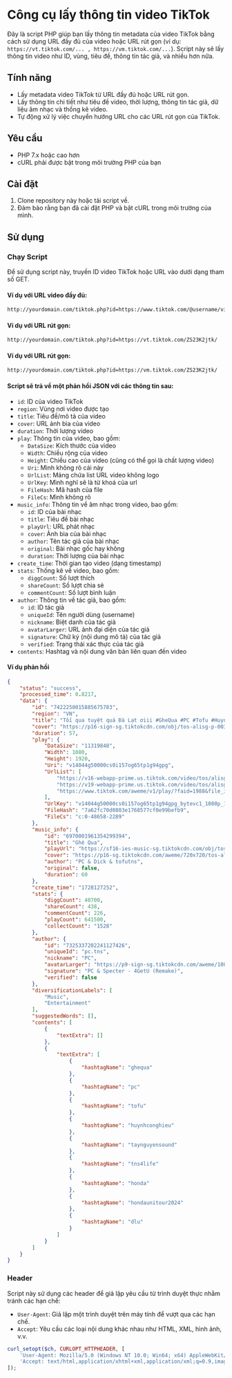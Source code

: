 # Công cụ lấy thông tin video TikTok

Đây là script PHP giúp bạn lấy thông tin metadata của video TikTok bằng cách sử dụng URL đầy đủ của video hoặc URL rút gọn (ví dụ: `https://vt.tiktok.com/... , https://vm.tiktok.com/...`). Script này sẽ lấy thông tin video như ID, vùng, tiêu đề, thông tin tác giả, và nhiều hơn nữa.

## Tính năng

- Lấy metadata video TikTok từ URL đầy đủ hoặc URL rút gọn.
- Lấy thông tin chi tiết như tiêu đề video, thời lượng, thông tin tác giả, dữ liệu âm nhạc và thống kê video.
- Tự động xử lý việc chuyển hướng URL cho các URL rút gọn của TikTok.

## Yêu cầu

- PHP 7.x hoặc cao hơn
- cURL phải được bật trong môi trường PHP của bạn

## Cài đặt

1. Clone repository này hoặc tải script về.
2. Đảm bảo rằng bạn đã cài đặt PHP và bật cURL trong môi trường của mình.

## Sử dụng

### Chạy Script

Để sử dụng script này, truyền ID video TikTok hoặc URL vào dưới dạng tham số GET.

#### Ví dụ với URL video đầy đủ:

```bash
http://yourdomain.com/tiktok.php?id=https://www.tiktok.com/@username/video/1234567890123456789
```

#### Ví dụ với URL rút gọn:
```bash
http://yourdomain.com/tiktok.php?id=https://vt.tiktok.com/ZS23K2jtk/
```

#### Ví dụ với URL rút gọn:
```bash
http://yourdomain.com/tiktok.php?id=https://vm.tiktok.com/ZS23K2jtk/
```
#### Script sẽ trả về một phản hồi JSON với các thông tin sau:

- `id`: ID của video TikTok
- `region`: Vùng nơi video được tạo
- `title`: Tiêu đề/mô tả của video
- `cover`: URL ảnh bìa của video
- `duration`: Thời lượng video
- `play`: Thông tin của video, bao gồm:
  - `DataSize`: Kích thước của video
  - `Width`: Chiều rộng của video
  - `Height`: Chiều cao của video (cũng có thể gọi là chất lượng video)
  - `Uri`: Mình không rõ cái này
  - `UrlList`: Mảng chứa list URL video không logo
  - `UrlKey`: Mình nghĩ sẽ là từ khoá của url
  - `FileHash`: Mã hash của file
  - `FileCs`: Mình không rõ
- `music_info`: Thông tin về âm nhạc trong video, bao gồm:
  - `id`: ID của bài nhạc
  - `title`: Tiêu đề bài nhạc
  - `playUrl`: URL phát nhạc
  - `cover`: Ảnh bìa của bài nhạc
  - `author`: Tên tác giả của bài nhạc
  - `original`: Bài nhạc gốc hay không
  - `duration`: Thời lượng của bài nhạc
- `create_time`: Thời gian tạo video (dạng timestamp)
- `stats`: Thống kê về video, bao gồm:
  - `diggCount`: Số lượt thích
  - `shareCount`: Số lượt chia sẻ
  - `commentCount`: Số lượt bình luận
- `author`: Thông tin về tác giả, bao gồm:
  - `id`: ID tác giả
  - `uniqueId`: Tên người dùng (username)
  - `nickname`: Biệt danh của tác giả
  - `avatarLarger`: URL ảnh đại diện của tác giả
  - `signature`: Chữ ký (nội dung mô tả) của tác giả
  - `verified`: Trạng thái xác thực của tác giả
- `contents`: Hashtag và nội dung văn bản liên quan đến video

#### Ví dụ phản hồi
```json
{
    "status": "success",
    "processed_time": 0.8217,
    "data": {
        "id": "7422250015885675783",
        "region": "VN",
        "title": "Tối qua tuyệt quá Đà Lạt ơiii #GheQua #PC #Tofu #HuynhCongHieu #TaynguyenSound #Tns4life #honda #hondaunitour2024 #dlu ",
        "cover": "https://p16-sign-sg.tiktokcdn.com/obj/tos-alisg-p-0037/osIAGefnIIeoQiQT2AOALEyCIIjkAAOuADdA8r?lk3s=81f88b70&x-expires=1728900000&x-signature=dxPBI6xbpy0r9xRTczRbrzubpoU%3D&shp=81f88b70&shcp=-",
        "duration": 57,
        "play": {
            "DataSize": "11319848",
            "Width": 1080,
            "Height": 1920,
            "Uri": "v14044g50000cs0i157og65tp1g94gpg",
            "UrlList": [
                "https://v16-webapp-prime.us.tiktok.com/video/tos/alisg/tos-alisg-pve-0037c001/o4ZDPAKQRIYwyBVCsniSgi4QEELGBlhAEr9zy/?a=1988&bti=ODszNWYuMDE6&ch=0&cr=3&dr=0&lr=all&cd=0%7C0%7C0%7C&cv=1&br=3102&bt=1551&cs=2&ds=4&eid=8192&ft=4KJMyMzm8Zmo0RPV1b4jV.dbdpWrKsd.&mime_type=video_mp4&qs=15&rc=OzkzN2U7NDpnZDplZDlmZ0Bpamo8NHc5cjhsdjMzODczNEBeLWE0MWAuX18xNTRfYDExYSNtMWRtMmQ0Li1gLS1kMTFzcw%3D%3D&btag=e00088000&expire=1728750899&l=20241012103402C5807B35B7505C030E9A&ply_type=2&policy=2&signature=16e0d5951d3fd1051f5c78035b8217d6&tk=tt_chain_token",
                "https://v19-webapp-prime.us.tiktok.com/video/tos/alisg/tos-alisg-pve-0037c001/o4ZDPAKQRIYwyBVCsniSgi4QEELGBlhAEr9zy/?a=1988&bti=ODszNWYuMDE6&ch=0&cr=3&dr=0&lr=all&cd=0%7C0%7C0%7C&cv=1&br=3102&bt=1551&cs=2&ds=4&eid=8192&ft=4KJMyMzm8Zmo0RPV1b4jV.dbdpWrKsd.&mime_type=video_mp4&qs=15&rc=OzkzN2U7NDpnZDplZDlmZ0Bpamo8NHc5cjhsdjMzODczNEBeLWE0MWAuX18xNTRfYDExYSNtMWRtMmQ0Li1gLS1kMTFzcw%3D%3D&btag=e00088000&expire=1728750899&l=20241012103402C5807B35B7505C030E9A&ply_type=2&policy=2&signature=16e0d5951d3fd1051f5c78035b8217d6&tk=tt_chain_token",
                "https://www.tiktok.com/aweme/v1/play/?faid=1988&file_id=4d4cc6ba7b874abdb711c84b74d006a8&is_play_url=1&item_id=7422250015885675783&line=0&ply_type=2&signaturev3=dmlkZW9faWQ7ZmlsZV9pZDtpdGVtX2lkLmQzNGY5NTIwMGM4MWJhMWQ3NmJiMTIzM2ZiNDg4NWY3&tk=tt_chain_token&video_id=v14044g50000cs0i157og65tp1g94gpg"
            ],
            "UrlKey": "v14044g50000cs0i157og65tp1g94gpg_bytevc1_1080p_1588639",
            "FileHash": "7a62fc70d0803e1768577cf0e99befb9",
            "FileCs": "c:0-48658-2289"
        },
        "music_info": {
            "id": "6970001961354299394",
            "title": "Ghé Qua",
            "playUrl": "https://sf16-ies-music-sg.tiktokcdn.com/obj/tos-alisg-ve-2774/oYXIah9YILFYr0OAMzlGgrfNAaA1ZvNoQDeeCz",
            "cover": "https://p16-sg.tiktokcdn.com/aweme/720x720/tos-alisg-v-2774/bf5f93196aa647f9b8279e982fbe7b33.jpeg",
            "author": "PC & Dick & tofutns",
            "original": false,
            "duration": 60
        },
        "create_time": "1728127252",
        "stats": {
            "diggCount": 40700,
            "shareCount": 438,
            "commentCount": 226,
            "playCount": 641500,
            "collectCount": "1528"
        },
        "author": {
            "id": "7325337202241127426",
            "uniqueId": "pc.tns",
            "nickname": "PC",
            "avatarLarger": "https://p9-sign-sg.tiktokcdn.com/aweme/1080x1080/tos-alisg-avt-0068/19f61dd6beafca81fe4bae584fe70dec.jpeg?lk3s=a5d48078&nonce=75662&refresh_token=c574c72f9ea24d0c2a622977fbeb1587&x-expires=1728900000&x-signature=fIRPrKh2Z%2BL2SuYtTb4cCMUwjN4%3D&shp=a5d48078&shcp=81f88b70",
            "signature": "PC & Specter - 4GetU (Remake)",
            "verified": false
        },
        "diversificationLabels": [
            "Music",
            "Entertainment"
        ],
        "suggestedWords": [],
        "contents": [
            {
                "textExtra": []
            },
            {
                "textExtra": [
                    {
                        "hashtagName": "ghequa"
                    },
                    {
                        "hashtagName": "pc"
                    },
                    {
                        "hashtagName": "tofu"
                    },
                    {
                        "hashtagName": "huynhconghieu"
                    },
                    {
                        "hashtagName": "taynguyensound"
                    },
                    {
                        "hashtagName": "tns4life"
                    },
                    {
                        "hashtagName": "honda"
                    },
                    {
                        "hashtagName": "hondaunitour2024"
                    },
                    {
                        "hashtagName": "dlu"
                    }
                ]
            }
        ]
    }
}
```

### Header
Script này sử dụng các header để giả lập yêu cầu từ trình duyệt thực nhằm tránh các hạn chế:

- `User-Agent`: Giả lập một trình duyệt trên máy tính để vượt qua các hạn chế.
- `Accept`: Yêu cầu các loại nội dung khác nhau như HTML, XML, hình ảnh, v.v.
```php
curl_setopt($ch, CURLOPT_HTTPHEADER, [
    'User-Agent: Mozilla/5.0 (Windows NT 10.0; Win64; x64) AppleWebKit/537.36 (KHTML, like Gecko) Chrome/83.0.4103.106 Safari/537.36',
    'Accept: text/html,application/xhtml+xml,application/xml;q=0.9,image/avif,image/webp,image/apng,*/*;q=0.8,application/signed-exchange;v=b3;q=0.9',
]);
```

